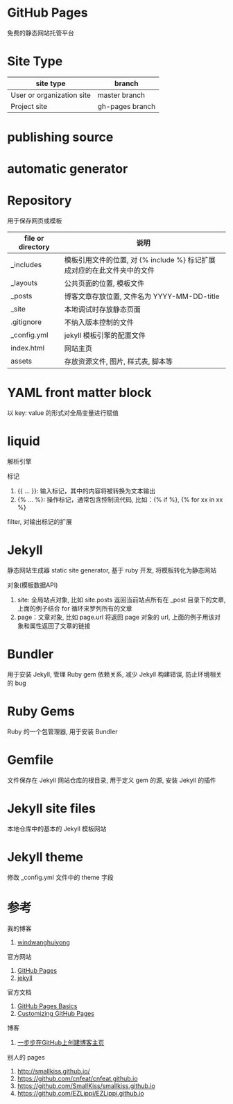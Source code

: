 # GitHub Pages

免费的静态网站托管平台

# Site Type

| site type                 | branch          |
| ------------------------- | --------------- |
| User or organization site | master branch   |
| Project site              | gh-pages branch |

# publishing source

# automatic generator

# Repository

用于保存网页或模板

| file or directory | 说明                   |
| ----------------- | --------------------- |
| _includes         | 模板引用文件的位置, 对 {% include %} 标记扩展成对应的在此文件夹中的文件 |
| _layouts          | 公共页面的位置, 模板文件           |
| _posts            | 博客文章存放位置, 文件名为 YYYY-MM-DD-title |
| _site             | 本地调试时存放静态页面            |
| .gitignore        | 不纳入版本控制的文件              |
| _config.yml       | jekyll 模板引擎的配置文件         |
| index.html        | 网站主页                        |
| assets            | 存放资源文件, 图片, 样式表, 脚本等 |

# YAML front matter block

以 key: value 的形式对全局变量进行赋值

# liquid

解析引擎

标记

1. {{ ... }}: 输入标记，其中的内容将被转换为文本输出
2. \{\% ... \%\}: 操作标记，通常包含控制流代码, 比如：{% if %}, {% for xx in xx %}

filter, 对输出标记的扩展

# Jekyll

静态网站生成器 static site generator, 基于 ruby 开发, 将模板转化为静态网站

对象(模板数据API)

1. site: 全局站点对象, 比如 site.posts 返回当前站点所有在 \_post 目录下的文章, 上面的例子结合 for 循环来罗列所有的文章
2. page：文章对象, 比如 page.url 将返回 page 对象的 url, 上面的例子用该对象和属性返回了文章的链接

# Bundler

用于安装 Jekyll, 管理 Ruby gem 依赖关系, 减少 Jekyll 构建错误, 防止环境相关的 bug

# Ruby Gems

Ruby 的一个包管理器, 用于安装 Bundler

# Gemfile

文件保存在 Jekyll 网站仓库的根目录, 用于定义 gem 的源, 安装 Jekyll 的插件

# Jekyll site files

本地仓库中的基本的 Jekyll 模板网站

# Jekyll theme

修改 \_config.yml 文件中的 theme 字段

# 参考

我的博客

1. [windwanghuiyong](https://windwanghuiyong.github.io/)

官方网站

1. [GitHub Pages](https://pages.github.com/)
2. [jekyll](https://github.com/jekyll/jekyll)

官方文档

1. [GitHub Pages Basics](https://help.github.com/categories/github-pages-basics/)
2. [Customizing GitHub Pages](https://help.github.com/categories/customizing-github-pages/)

博客

1. [一步步在GitHub上创建博客主页](http://www.pchou.info/ssgithubPage/2013-01-03-build-github-blog-page-01.html)

别人的 pages

1. http://smallkiss.github.io/
2. https://github.com/cnfeat/cnfeat.github.io
3. https://github.com/SmallKiss/smallkiss.github.io
4. https://github.com/EZLippi/EZLippi.github.io
